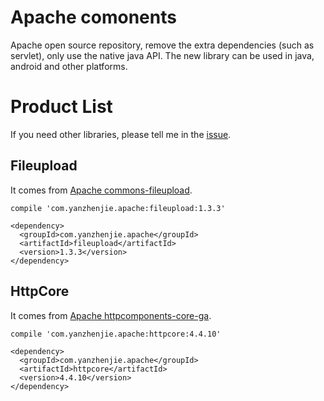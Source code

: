# Apache comonents
Apache open source repository, remove the extra dependencies (such as servlet), only use the native java API. The new library can be used in java, android and other platforms.

# Product List
If you need other libraries, please tell me in the [issue](https://github.com/yanzhenjie/apache-components/issues).

## Fileupload
It comes from [Apache commons-fileupload](http://commons.apache.org/proper/commons-fileupload/).  

```
compile 'com.yanzhenjie.apache:fileupload:1.3.3'
```

```
<dependency>
  <groupId>com.yanzhenjie.apache</groupId>
  <artifactId>fileupload</artifactId>
  <version>1.3.3</version>
</dependency>
```

## HttpCore
It comes from [Apache httpcomponents-core-ga](http://hc.apache.org/httpcomponents-core-ga/).  

```
compile 'com.yanzhenjie.apache:httpcore:4.4.10'
```

```
<dependency>
  <groupId>com.yanzhenjie.apache</groupId>
  <artifactId>httpcore</artifactId>
  <version>4.4.10</version>
</dependency>
```